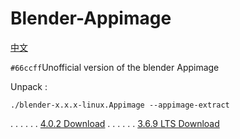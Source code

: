 # Blender-Appimage
[中文](https://github.com/erroreutopia/Blender-Appimage/blob/main/README-zh.md)

`#66ccff`Unofficial version of the blender Appimage

Unpack :
```shell
./blender-x.x.x-linux.Appimage --appimage-extract
```
.
.
.
.
.
.
[4.0.2 Download](https://github.com/erroreutopia/Blender-Appimage/releases/download/blender/blender-4.0.2-linux.Appimage)
.
.
.
.
.
.
[3.6.9 LTS Download](https://github.com/erroreutopia/Blender-Appimage/releases/download/blender/blender-3.6.9LTS2025-linux.Appimage)

